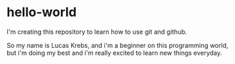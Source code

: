 # hello-world
I'm creating this repository to learn how to use git and github.

So my name is Lucas Krebs, and i'm a beginner on this programming world, but i'm doing my best and i'm really excited to learn new things everyday.
